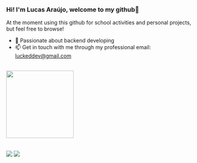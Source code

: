 ### Hi! I'm Lucas Araújo, welcome to my github👋

At the moment using this github for school activities and personal projects, but feel free to browse!

- 🔭 Passionate about backend developing
- 📫 Get in touch with me through my professional email: luckeddev@gmail.com
 <br>
  <img height="180em" src="https://github-readme-stats.vercel.app/api/top-langs/?username=Luckeditto&layout=compact&langs_count=7&theme=dracula"/>

</div>
<div style="display: inline_block"><br>



  
          
    
</div>
  
  <br>
  
 <div>
   <a href = "mailto:luckeddev@gmail.com"><img src="https://img.shields.io/badge/-Gmail-%23333?style=for-the-badge&logo=gmail&logoColor=white" target="_blank"></a>
 <a href="https://www.linkedin.com/in/lucas-ara%C3%BAjo-323120220/" target="_blank"><img src="https://img.shields.io/badge/-LinkedIn-%230077B5?style=for-the-badge&logo=linkedin&logoColor=white" target="_blank"></a>
   
   
  
  </div>
   

